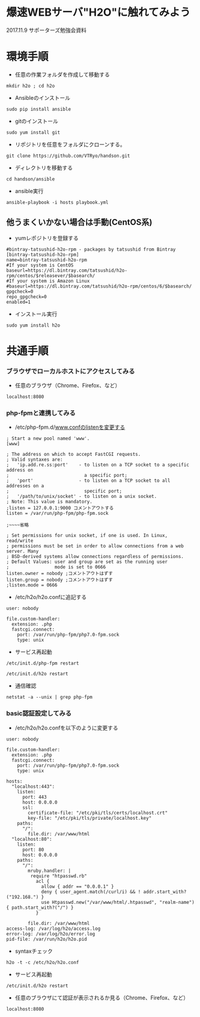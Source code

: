 # 爆速WEBサーバ"H2O"に触れてみよう
2017.11.9 サポーターズ勉強会資料

# 環境手順

* 任意の作業フォルダを作成して移動する

`mkdir h2o ; cd h2o`

* Ansibleのインストール

`sudo pip install ansible`

* gitのインストール

`sudo yum install git`

* リポジトリを任意をフォルダにクローンする。

`git clone https://github.com/VTRyo/handson.git`

* ディレクトリを移動する

`cd handson/ansible`

* ansible実行

`ansible-playbook -i hosts playbook.yml`

## 他うまくいかない場合は手動(CentOS系)

* yumレポジトリを登録する

```
#bintray-tatsushid-h2o-rpm - packages by tatsushid from Bintray
[bintray-tatsushid-h2o-rpm]
name=bintray-tatsushid-h2o-rpm
#If your system is CentOS
baseurl=https://dl.bintray.com/tatsushid/h2o-rpm/centos/$releasever/$basearch/
#If your system is Amazon Linux
#baseurl=https://dl.bintray.com/tatsushid/h2o-rpm/centos/6/$basearch/
gpgcheck=0
repo_gpgcheck=0
enabled=1
```

* インストール実行

`sudo yum install h2o`


# 共通手順

### ブラウザでローカルホストにアクセスしてみる

* 任意のブラウザ（Chrome、Firefox、など）

`localhost:8080`

### php-fpmと連携してみる

* /etc/php-fpm.d/www.confのlistenを変更する

```
; Start a new pool named 'www'.
[www]

; The address on which to accept FastCGI requests.
; Valid syntaxes are:
;   'ip.add.re.ss:port'    - to listen on a TCP socket to a specific address on
;                            a specific port;
;   'port'                 - to listen on a TCP socket to all addresses on a
;                            specific port;
;   '/path/to/unix/socket' - to listen on a unix socket.
; Note: This value is mandatory.
;listen = 127.0.0.1:9000 コメントアウトする
listen = /var/run/php-fpm/php-fpm.sock

;~~~~省略

; Set permissions for unix socket, if one is used. In Linux, read/write
; permissions must be set in order to allow connections from a web server. Many
; BSD-derived systems allow connections regardless of permissions.
; Default Values: user and group are set as the running user
;                 mode is set to 0666
listen.owner = nobody ;コメントアウトはずす
listen.group = nobody ;コメントアウトはずす
;listen.mode = 0666
```

* /etc/h2o/h2o.confに追記する

```
user: nobody

file.custom-handler:
  extension: .php
  fastcgi.connect:
    port: /var/run/php-fpm/php7.0-fpm.sock
    type: unix
```

* サービス再起動

`/etc/init.d/php-fpm restart`

`/etc/init.d/h2o restart`

* 通信確認

`netstat -a --unix | grep php-fpm`

### basic認証設定してみる

* /etc/h2o/h2o.confを以下のように変更する

```
user: nobody

file.custom-handler:
  extension: .php
  fastcgi.connect:
    port: /var/run/php-fpm/php7.0-fpm.sock
    type: unix

hosts:
  "localhost:443":
    listen:
      port: 443
      host: 0.0.0.0
      ssl:
        certificate-file: "/etc/pki/tls/certs/localhost.crt"
        key-file: "/etc/pki/tls/private/localhost.key"
    paths:
      "/":
        file.dir: /var/www/html
  "localhost:80":
    listen:
      port: 80
      host: 0.0.0.0
    paths:
      "/":
        mruby.handler: |
         require "htpasswd.rb"
           acl {
             allow { addr == "0.0.0.1" }
             deny { user_agent.match(/curl/i) && ! addr.start_with?("192.168.") }
             use Htpasswd.new("/var/www/html/.htpasswd", "realm-name") { path.start_with?("/") }
           }

        file.dir: /var/www/html
access-log: /var/log/h2o/access.log
error-log: /var/log/h2o/error.log
pid-file: /var/run/h2o/h2o.pid
```

* syntaxチェック

`h2o -t -c /etc/h2o/h2o.conf`

* サービス再起動

`/etc/init.d/h2o restart`

* 任意のブラウザにて認証が表示されるか見る（Chrome、Firefox、など）

`localhost:8080`
